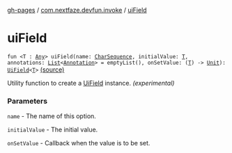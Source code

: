 [gh-pages](../index.md) / [com.nextfaze.devfun.invoke](index.md) / [uiField](./ui-field.md)

# uiField

`fun <T : `[`Any`](https://kotlinlang.org/api/latest/jvm/stdlib/kotlin/-any/index.html)`> uiField(name: `[`CharSequence`](https://kotlinlang.org/api/latest/jvm/stdlib/kotlin/-char-sequence/index.html)`, initialValue: `[`T`](ui-field.md#T)`, annotations: `[`List`](https://kotlinlang.org/api/latest/jvm/stdlib/kotlin.collections/-list/index.html)`<`[`Annotation`](https://kotlinlang.org/api/latest/jvm/stdlib/kotlin/-annotation/index.html)`> = emptyList(), onSetValue: (`[`T`](ui-field.md#T)`) -> `[`Unit`](https://kotlinlang.org/api/latest/jvm/stdlib/kotlin/-unit/index.html)`): `[`UiField`](-ui-field/index.md)`<`[`T`](ui-field.md#T)`>` [(source)](https://github.com/NextFaze/dev-fun/tree/master/devfun/src/main/java/com/nextfaze/devfun/invoke/UiUtil.kt#L24)

Utility function to create a [UiField](-ui-field/index.md) instance. *(experimental)*

### Parameters

`name` - The name of this option.

`initialValue` - The initial value.

`onSetValue` - Callback when the value is to be set.